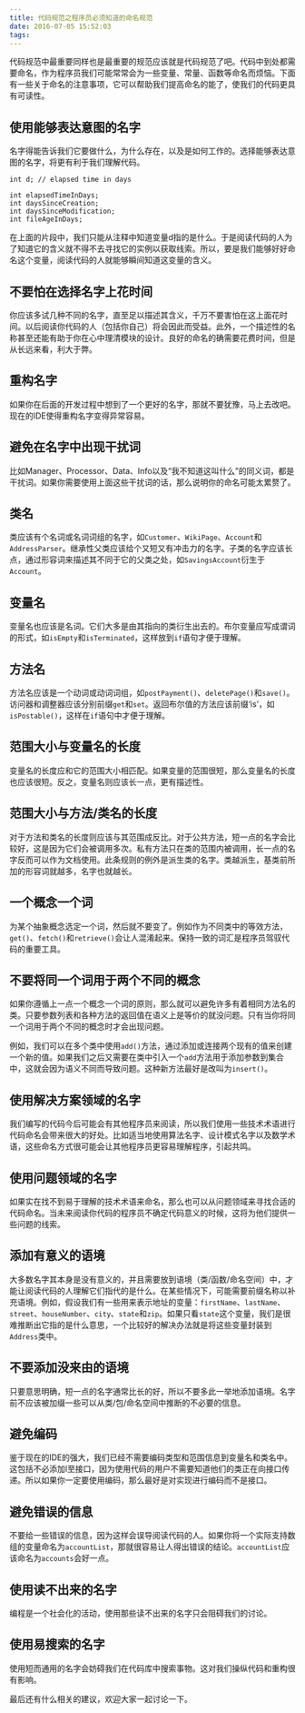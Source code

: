 ```yaml
---
title: 代码规范之程序员必须知道的命名规范
date: 2016-07-05 15:52:03
tags:
---
```


代码规范中最重要同样也是最重要的规范应该就是代码规范了吧。代码中到处都需要命名，作为程序员我们可能常常会为一些变量、常量、函数等命名而烦恼。下面有一些关于命名的注意事项，它可以帮助我们提高命名的能了，使我们的代码更具有可读性。

## 使用能够表达意图的名字

名字得能告诉我们它要做什么，为什么存在，以及是如何工作的。选择能够表达意图的名字，将更有利于我们理解代码。

``` objc
int d; // elapsed time in days

int elapsedTimeInDays;
int daysSinceCreation;
int daysSinceModification;
int fileAgeInDays;
```
在上面的片段中，我们只能从注释中知道变量d指的是什么。于是阅读代码的人为了知道它的含义就不得不去寻找它的实例以获取线索。所以，要是我们能够好好命名这个变量，阅读代码的人就能够瞬间知道这变量的含义。
<!-- more -->

## 不要怕在选择名字上花时间

你应该多试几种不同的名字，直至足以描述其含义，千万不要害怕在这上面花时间。以后阅读你代码的人（包括你自己）将会因此而受益。此外，一个描述性的名称甚至还能有助于你在心中理清模块的设计。良好的命名的确需要花费时间，但是从长远来看，利大于弊。

## 重构名字

如果你在后面的开发过程中想到了一个更好的名字，那就不要犹豫，马上去改吧。现在的IDE使得重构名字变得异常容易。

## 避免在名字中出现干扰词

比如Manager、Processor、Data、Info以及“我不知道这叫什么”的同义词，都是干扰词。如果你需要使用上面这些干扰词的话，那么说明你的命名可能太累赘了。

## 类名

类应该有个名词或名词词组的名字，如`Customer`、`WikiPage`、`Account`和`AddressParser`。继承性父类应该给个又短又有冲击力的名字。子类的名字应该长点，通过形容词来描述其不同于它的父类之处，如`SavingsAccount`衍生于`Account`。

## 变量名

变量名也应该是名词。它们大多是由其指向的类衍生出去的。布尔变量应写成谓词的形式，如`isEmpty`和`isTerminated`，这样放到`if`语句才便于理解。

## 方法名

方法名应该是一个动词或动词词组，如`postPayment()`、`deletePage()`和`save()`。访问器和调整器应该分别前缀`get`和`set`。返回布尔值的方法应该前缀‘is’，如`isPostable()`，这样在`if`语句中才便于理解。

## 范围大小与变量名的长度

变量名的长度应和它的范围大小相匹配。如果变量的范围很短，那么变量名的长度也应该很短。反之，变量名则应该长一点，更有描述性。

## 范围大小与方法/类名的长度

对于方法和类名的长度则应该与其范围成反比。对于公共方法，短一点的名字会比较好，这是因为它们会被调用多次。私有方法只在类的范围内被调用，长一点的名字反而可以作为文档使用。此条规则的例外是派生类的名字。类越派生，基类前所加的形容词就越多，名字也就越长。

## 一个概念一个词

为某个抽象概念选定一个词，然后就不要变了。例如作为不同类中的等效方法，`get()`、`fetch()`和`retrieve()`会让人混淆起来。保持一致的词汇是程序员驾驭代码的重要工具。

## 不要将同一个词用于两个不同的概念

如果你遵循上一点一个概念一个词的原则，那么就可以避免许多有着相同方法名的类。只要参数列表和各种方法的返回值在语义上是等价的就没问题。只有当你将同一个词用于两个不同的概念时才会出现问题。

例如，我们可以在多个类中使用`add()`方法，通过添加或连接两个现有的值来创建一个新的值。如果我们之后又需要在类中引入一个`add`方法用于添加参数到集合中，这就会因为语义不同而导致问题。这种新方法最好是改叫为`insert()`。

## 使用解决方案领域的名字

我们编写的代码今后可能会有其他程序员来阅读，所以我们使用一些技术术语进行代码命名会带来很大的好处。比如适当地使用算法名字、设计模式名字以及数学术语，这些命名方式很可能会让其他程序员更容易理解程序，引起共鸣。

## 使用问题领域的名字

如果实在找不到易于理解的技术术语来命名，那么也可以从问题领域来寻找合适的代码命名。当未来阅读你代码的程序员不确定代码意义的时候，这将为他们提供一些问题的线索。

## 添加有意义的语境

大多数名字其本身是没有意义的，并且需要放到语境（类/函数/命名空间）中，才能让阅读代码的人理解它们指代的是什么。在某些情况下，可能需要前缀名称以补充语境。例如，假设我们有一些用来表示地址的变量：`firstName`、`lastName`、`street`、`houseNumber`、`city`、`state`和`zip`。如果只看`state`这个变量，我们是很难推断出它指的是什么意思，一个比较好的解决办法就是将这些变量封装到`Address`类中。

## 不要添加没来由的语境

只要意思明确，短一点的名字通常比长的好，所以不要多此一举地添加语境。名字前不应该被加缀一些可以从类/包/命名空间中推断的不必要的信息。

## 避免编码

鉴于现在的IDE的强大，我们已经不需要编码类型和范围信息到变量名和类名中。这包括不必添加I至接口，因为使用代码的用户不需要知道他们的类正在向接口传递。所以如果你一定要使用编码，那么最好是对实现进行编码而不是接口。

## 避免错误的信息

不要给一些错误的信息，因为这样会误导阅读代码的人。如果你将一个实际支持数组的变量命名为`accountList`，那就很容易让人得出错误的结论。`accountList`应该命名为`accounts`会好一点。

## 使用读不出来的名字

编程是一个社会化的活动，使用那些读不出来的名字只会阻碍我们的讨论。

## 使用易搜索的名字

使用短而通用的名字会妨碍我们在代码库中搜索事物。这对我们操纵代码和重构很有影响。

最后还有什么相关的建议，欢迎大家一起讨论一下。
